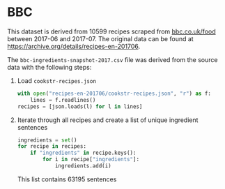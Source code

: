 # BBC

This dataset is derived from 10599 recipes scraped from [bbc.co.uk/food](https://bbc.co.uk/food) between 2017-06 and 2017-07. The original data can be found at https://archive.org/details/recipes-en-201706.

The `bbc-ingredients-snapshot-2017.csv` file was derived from the source data with the following steps:

1. Load `cookstr-recipes.json`

   ```python
   with open("recipes-en-201706/cookstr-recipes.json", "r") as f:
       lines = f.readlines()
   recipes = [json.loads(l) for l in lines]
   ```

   

2. Iterate through all recipes and create a list of unique ingredient sentences

   ```python
   ingredients = set()
   for recipe in recipes:
       if "ingredients" in recipe.keys():
           for i in recipe["ingredients"]:
               ingredients.add(i)
   ```

   This list contains 63195 sentences